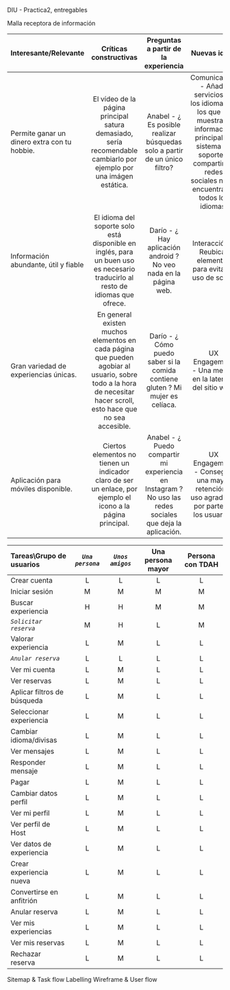 DIU - Practica2, entregables

Malla receptora de información 


| Interesante/Relevante  | Críticas constructivas  | Preguntas a partir de la experiencia | Nuevas ideas |
| :---        |  :----:   | :----: | :----: |
| Permite ganar un dinero extra con tu hobbie.    | El vídeo de la página principal satura demasiado, sería recomendable cambiarlo por ejemplo por una imágen estática.  |   Anabel - ¿ Es posible realizar búsquedas solo a partir de un único filtro?   |  Comunicación - Añadir servicios en los idiomas en los que se muestra la información principal. El sistema de soporte y compartir en redes sociales no se encuentra en todos los idiomas.        |              
| Información abundante, útil y fiable      | El idioma del soporte solo está disponible en inglés, para un buen uso es necesario traducirlo al resto de idiomas que ofrece.  |  Darío - ¿ Hay aplicación android ? No veo nada en la página web. | Interacción - Reubicar elementos para evitar el uso de scroll.   |              
| Gran variedad de experiencias únicas.      | En general existen muchos elementos en cada página que pueden agobiar al usuario, sobre todo a la hora de necesitar hacer scroll, esto hace que no sea accesible.  |  Darío - ¿ Cómo puedo saber si la comida contiene gluten ? Mi mujer es celíaca.     |  UX Engagement - Una mejora en la latencia del sitio web. |              
| Aplicación para móviles disponible.        | Ciertos elementos no tienen un indicador claro de ser un enlace, por ejemplo el icono a la página principal.  | Anabel - ¿ Puedo compartir mi experiencia en Instagram ? No uso las redes sociales que deja la aplicación.  |  UX Engagement - Conseguir una mayor retención y uso agradable por parte de los usuarios.  |              


| Tareas\Grupo de usuarios | *`Una persona`* | *`Unos amigos`* | Una persona mayor | Persona con TDAH |
| :---                     | :----:  | :----:  | :----:  | :----:  |
| Crear cuenta             |   L   |    L    |    L    |    L    |
| Iniciar sesión           |   M   |    M    |    M    |    M    |
| Buscar experiencia       |   H   |    H    |    M    |    M    |
| *`Solicitar reserva`*    |   M   |    H    |    L    |    M    |
| Valorar experiencia      |   L   |    M    |    L    |    L    |
| *`Anular reserva`*       |   L   |    L    |    L    |    L    |
| Ver mi cuenta            |   L   |    M    |    L    |    L    |
| Ver reservas             |   L   |    M    |    L    |    L    |
| Aplicar filtros de búsqueda    |   L   |    M    |    L    |    L    |
| Seleccionar experiencia  |   L   |    M    |    L    |    L    |
| Cambiar idioma/divisas   |   L   |    M    |    L    |    L    |
| Ver mensajes             |   L   |    M    |    L    |    L    |
| Responder mensaje        |   L   |    M    |    L    |    L    |
| Pagar                    |   L   |    M    |    L    |    L    |
| Cambiar datos perfil     |   L   |    M    |    L    |    L    |
| Ver mi perfil            |   L   |    M    |    L    |    L    |
| Ver perfil de Host       |   L   |    M    |    L    |    L    |
| Ver datos de experiencia |   L   |    M    |    L    |    L    |
| Crear experiencia nueva  |   L   |    M    |    L    |    L    |
| Convertirse en anfitrión |   L   |    M    |    L    |    L    |
| Anular reserva           |   L   |    M    |    L    |    L    |
| Ver mis experiencias     |   L   |    M    |    L    |    L    |
| Ver mis reservas         |   L   |    M    |    L    |    L    |
| Rechazar reserva         |   L   |    M    |    L    |    L    |




Sitemap & Task flow 
Labelling 
Wireframe & User flow 
